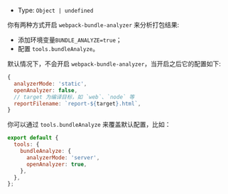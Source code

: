 - Type: `Object | undefined`

你有两种方式开启 `webpack-bundle-analyzer` 来分析打包结果:

- 添加环境变量`BUNDLE_ANALYZE=true`；
- 配置 `tools.bundleAnalyze`。

默认情况下，不会开启 `webpack-bundle-analyzer`，当开启之后它的配置如下:

```js
{
  analyzerMode: 'static',
  openAnalyzer: false,
  // target 为编译目标，如 `web`、`node` 等
  reportFilename: `report-${target}.html`,
}
```

你可以通过 `tools.bundleAnalyze` 来覆盖默认配置，比如：

```js
export default {
  tools: {
    bundleAnalyze: {
      analyzerMode: 'server',
      openAnalyzer: true,
    },
  },
};
```
